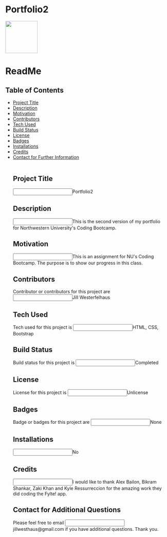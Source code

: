 
# Portfolio2
<img width = "100" height = "100" src="https://avatars1.githubusercontent.com/u/59777724?v=4">
<h2>


<h1>ReadMe</h1>
<h2>Table of Contents</h2>
<ul>
<li><a href="#title">Project Title</a></li>

<li><a href="#description">Description</a></li>

<li><a href="#motivation">Motivation</a></li>

<li><a href="#contributors">Contributors</a></li>

<li><a href="#tech">Tech Used</a></li>

<li><a href="#build">Build Status</a></li>

<li><a href="#license">License</a></li>

<li><a href="#badges">Badges</a></li>

<li><a href="#installations">Installations</a></li>

<li><a href="#credits">Credits</a></li>

<li><a href="#contact">Contact for Further Information</a></li>
<br>

<h2 id="title">Project Title</h2>
<p><input type="text" name="title" value="">Portfolio2</p>

<h2 id="description">Description</h2>
<p><input type="text" name= "description" value="">This is the second version of my portfolio for Northwestern University's Coding Bootcamp.</p>

<h2 id="motivation">Motivation</h2>
<p><input type="text" name="motivation" value="">This is an assignment for NU's Coding Bootcamp.  The purpose is to show our progress in this class.</p>

<h2 id="contributors">Contributors</h2>
<p>Contributor or contributors for this project are <input type="text" name="contributors" value="">Jill Westerfelhaus</p>

<h2 id="tech">Tech Used</h2>
<p>Tech used for this project is <input type="text" name="tech" value="">HTML, CSS, Bootstrap</p>

<h2 id="build">Build Status</h2>
<p>Build status for this project is <input type="text" name="build" value="">Completed</p>

<h2 id="license">License</h2>
<p>License for this project is <input type="text" name="license" value ="">Unlicense</p>

<h2 id="badges">Badges</h2>
<p>Badge or badges for this project are <input type="text" name="badges" value="">None</p>

<h2 id="installations">Installations</h2>
<p><input type="text" name="installations" value="">No</p>

<h2 id="credits">Credits</h2>
<p><input type="text" name="credits" value="">I would like to thank Alex Bailon, Bikram Shankar, Zaki Khan and Kyle Ressurreccion for the amazing work they did coding the Fylte! app.</p>

<h2 id="contact">Contact for Additional Questions</h2>
<p>Please feel free to email <input type="text" name="email" value="">jillwesthaus@gmail.com if you have additional questions.  Thank you.</p>

